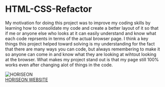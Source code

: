 # HTML-CSS-Refactor
My motivation for doing this project was to improve my coding skills by learning how to consolidate my code and create a better layout of it so that if me or anyone else who looks at it can easily understand and know what each code reprsents in terms of the actual browser page. I think a key things this project helped toward solving is my understanding for the fact that there are many ways you can code, but always remembering to make it so anyone can come in and know what they are looking at wihtout looking at the browser. What makes my project stand out is that my page still 100% works even after changing alot of things in the code.


![HORISEON](https://user-images.githubusercontent.com/76064269/105646603-bde13a80-5e6e-11eb-83c2-b87d867ca7fe.gif) </br>
[HORISEON WEBSITE](https://aaronweiner2016.github.io/HTML-CSS-Refactor/)
